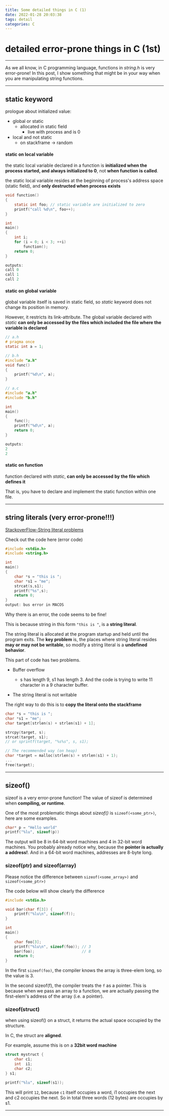 ```yaml
---
title: Some detailed things in C (1)
date: 2022-01-28 20:03:38
tags: detail
categories: C 
---
```


# detailed error-prone things in C (1st)
---

As we all know, in C programming language, functions in *string.h* is very error-prone! In this post, I show something that might be in your way when you are manipulating string functions.

---

## static keyword

prologue about initialized value:
* global or static
  * allocated in static field
    * live with process and is 0
* local and not static
  * on stackframe -> random

#### static on local variable
the static local variable declared in a function is **initialized when the process started, and always initialized to 0**, not **when function is called**.

the static local variable resides at the beginning of process's address space (static field), and **only destructed when process exists**

```C
void function()
{
    static int foo; // static variable are initialized to zero
    printf("call %d\n", foo++);
}

int
main()
{
    int i;
    for (i = 0; i < 3; ++i)
        function();
    return 0;
}

outputs: 
call 0
call 1
call 2
```

#### static on global variable
global variable itself is saved in static field, so *static* keyword does not change its position in memory.

However, it restricts its link-attribute. The global variable declared with *static* **can only be accessed by the files which included the file where the variable is declared**

```C
// a.h
# pragma once
static int a = 1;

// b.h
#include "a.h"
void func()
{
    printf("%d\n", a);
}

// a.c
#include "a.h"
#include "b.h"

int
main()
{
    func();
    printf("%d\n", a);
    return 0;
}

outputs:
2
2
```

#### static on function
function declared with *static*, **can only be accessed by the file which defines it**

That is, you have to declare and implement the static function within one file.


---

## string literals (very error-prone!!!)

[StackoverFlow-String literal problems](https://stackoverflow.com/questions/5717176/bus-error-while-running-a-simple-string-c-program)

Check out the code here (error code)
```C
#include <stdio.h>
#include <string.h>

int
main()
{
    char *s = "this is ";
    char *s1 = "me";  
    strcat(s,s1); 
    printf("%s",s);
    return 0;
}
output: bus error in MACOS
```

Why there is an error, the code seems to be fine!

This is because string in this form `"this is "`, is a **string literal**.

The string literal is allocated at the program startup and held until the program exits. The **key problem** is, the places where string literal resides **may or may not be writable**, so modify a string literal is a **undefined behavior**.

This part of code has two problems.
* Buffer overflow
  * s has length 9, s1 has length 3. And the code is trying to write 11 character in a 9 character buffer.
  
* The string literal is not writable
  
The right way to do this is to **copy the literal onto the stackframe**
```C
char *s = "this is ";
char *s1 = "me";
char target[strlen(s) + strlen(s1) + 1];

strcpy(target, s);
strcat(target, s1);
// or sprintf(target, "%s%s", s, s1);

// The recommended way (on heap)
char *target = malloc(strlen(s) + strlen(s1) + 1);
...
free(target);
```

---

## sizeof()

sizeof is a very error-prone function! The value of sizeof is determined when **compiling, or runtime**.

One of the most problematic things about *sizeof()* is `sizeof(<some_ptr>)`, here are some examples.
```C
char* p = "Hello world"
printf("%lu", sizeof(p))
```
The output will be 8 in 64-bit word machines and 4 in 32-bit word machines.
You probably already notice why, because the **pointer is actually a address!**. And in a 64-bit word machines, addresses are 8-byte long.

### sizeof(ptr) and sizeof(array)
Please notice the difference between `sizeof(<some_array>)` and `sizeof(<some_ptr>)`

The code below will show clearly the difference
```C
#include <stdio.h>

void bar(char f[3]) {
	printf("%lu\n", sizeof(f));
}

int
main()
{
	char foo[3];
	printf("%lu\n", sizeof(foo)); // 3
	bar(foo);                     // 8
	return 0;
}
```
In the first `sizeof(foo)`, the compiler knows the array is three-elem long, so the value is 3.

In the second sizeof(f), the compiler treats the `f` as a pointer. This is because when we pass an array to a function, we are actually passing the first-elem's address of the array (i.e. a pointer).

### sizeof(struct)
when using sizeof() on a struct, it returns the actual space occupied by the structure.

In C, the struct are **aligned**.

For example, assume this is on a **32bit word machine**
```C
struct mystruct {
    char c1;
    int  i1;
    char c2;
} s1;

printf("%lu", sizeof(s1));
```

This will print `12`, because `c1` itself occupies a word, i1 occupies the next and c2 occupies the next. So in total three words (12 bytes) are occupies by s1.

---
